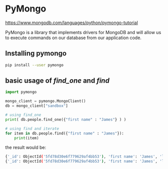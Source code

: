 # PyMongo


https://www.mongodb.com/languages/python/pymongo-tutorial

PyMongo is a library that implements drivers for MongoDB and will allow us to execute commands on our database from our application code.

## Installing pymongo

```bash
pip install --user pymongo
```

## basic usage of *find_one* and *find*

```python
import pymongo

mongo_client = pymongo.MongoClient()
db = mongo_client["sandbox"]

# using find_one
print( db.people.find_one({"first name" : "James"} ) )

# using find and iterate
for item in db.people.find({"first name" : "James"}):
    print(item)
```

the result would be:

```bash
{'_id': ObjectId('5fd78d30e6f779629af4bb53'), 'first name': 'James', 'last name': 'Thompson', 'age': 53.0, 'web site': 'www.james-thompson.com'}
{'_id': ObjectId('5fd78d30e6f779629af4bb53'), 'first name': 'James', 'last name': 'Thompson', 'age': 53.0, 'web site': 'www.james-thompson.com'}
```

